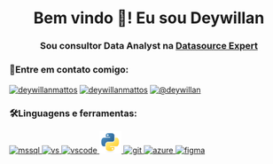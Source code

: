<h1 align="center">Bem vindo 👋! Eu sou Deywillan</h1>
<h3 align="center">Sou consultor Data Analyst na <a href = "https://www.linkedin.com/company/datasource-expert/"> Datasource Expert </a> </h3>

<h3 align="left">🤙Entre em contato comigo:</h3>
<p align="left">
<a href="https://linkedin.com/in/deywillanmattos" target="blank"><img align="center" src="https://raw.githubusercontent.com/rahuldkjain/github-profile-readme-generator/master/src/images/icons/Social/linked-in-alt.svg" alt="deywillanmattos" height="30" width="40" /></a>
<a href="https://kaggle.com/deywillanmattos" target="blank"><img align="center" src="https://raw.githubusercontent.com/rahuldkjain/github-profile-readme-generator/master/src/images/icons/Social/kaggle.svg" alt="deywillanmattos" height="30" width="40" /></a>
<a href="https://medium.com/@deywillan" target="blank"><img align="center" src="https://raw.githubusercontent.com/rahuldkjain/github-profile-readme-generator/master/src/images/icons/Social/medium.svg" alt="@deywillan" height="30" width="40" /></a>
</p>

<h3 align="left">🛠️Linguagens e ferramentas:</h3>
<p align="left"> 
  <a href="https://www.microsoft.com/en-us/sql-server" target="_blank"> <img src="https://www.svgrepo.com/show/303229/microsoft-sql-server-logo.svg" alt="mssql" width="40" height="40"/> </a> 
   <a href="https://visualstudio.microsoft.com/pt-br/vs/" target="_blank"> <img src="https://www.svgrepo.com/show/354520/visual-studio.svg" alt="vs" width="40" height="40"/> </a>
  <a href="https://code.visualstudio.com/?wt.mc_id=DX_841432" target="_blank"> <img src="https://www.svgrepo.com/show/303535/visual-studio-code-logo.svg" alt="vscode" width="40" height="40"/> </a>
  <a href="https://www.python.org" target="_blank"> <img src="https://raw.githubusercontent.com/devicons/devicon/master/icons/python/python-original.svg" alt="python" width="40" height="40"/> </a> 
  <a href="https://git-scm.com/" target="_blank"> <img src="https://www.svgrepo.com/show/349374/git.svg" alt="git" width="40" height="40"/> </a> 
  <a href="https://azure.microsoft.com/en-in/" target="_blank"> <img src="https://www.vectorlogo.zone/logos/microsoft_azure/microsoft_azure-icon.svg" alt="azure" width="40" height="40"/> </a> 
  <a href="https://www.figma.com/" target="_blank"> <img src="https://www.vectorlogo.zone/logos/figma/figma-icon.svg" alt="figma" width="40" height="40"/> </a>
</p>

<!--
**deywillan/deywillan** is a ✨ _special_ ✨ repository because its `README.md` (this file) appears on your GitHub profile.

Here are some ideas to get you started:

- 🔭 I’m currently working on ...
- 🌱 I’m currently learning ...
- 👯 I’m looking to collaborate on ...
- 🤔 I’m looking for help with ...
- 💬 Ask me about ...
- 📫 How to reach me: ...
- 😄 Pronouns: ...
- ⚡ Fun fact: ...
-->
